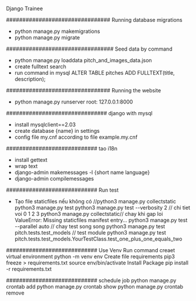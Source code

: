 Django Trainee

################################
Running database migrations

- python manage.py makemigrations
- python manage.py migrate

#################################
Seed data by command

- python manage.py loaddata pitch_and_images_data.json
- create fulltext search
- run command in mysql
  ALTER TABLE pitches
  ADD FULLTEXT(title, description);

################################
Running the website

- python manage.py runserver
  root: 127.0.0.1:8000

###############################
django with mysql

- install mysqlclient==2.03
- create database {name} in settings
- config file my.cnf according to file example.my.cnf

############################
tao i18n

- install gettext
- wrap text
- django-admin makemessages -l {short name language}
- django-admin compilemessages

############################
Run test

- Tạo file staticfiles nếu không có //python3 manage.py collectstatic
  python3 manage.py test
  python3 manage.py test --verbosity 2 // chi tiet voi 0 1 2 3
  python3 manage.py collectstatic// chay khi gap loi ValueError: Missing staticfiles manifest entry...
  python3 manage.py test --parallel auto // chay test song song
  python3 manage.py test pitch.tests.test_models // test module
  python3 manage.py test pitch.tests.test_models.YourTestClass.test_one_plus_one_equals_two

############################
Use Venv
Run command creaet virtual environment
python -m venv env
Create file requirements
pip3 freeze > requirements.txt
source env/bin/activate
Install Package
pip install -r requirements.txt

############################
schedule job
python manage.py crontab add
python manage.py crontab show
python manage.py crontab remove
